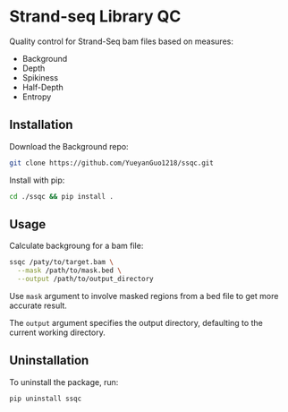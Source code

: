 # Strand-seq Library QC
Quality control for Strand-Seq bam files based on measures:
- Background
- Depth
- Spikiness
- Half-Depth
- Entropy

## Installation

Download the Background repo:

```bash
git clone https://github.com/YueyanGuo1218/ssqc.git
```

Install with pip:

```bash
cd ./ssqc && pip install .
```

## Usage

Calculate backgroung for a bam file:

```bash
ssqc /paty/to/target.bam \
  --mask /path/to/mask.bed \
  --output /path/to/output_directory
```

Use `mask` argument to involve masked regions from a bed file to get more accurate result.

The `output` argument specifies the output directory, defaulting to the current working directory.

## Uninstallation

To uninstall the package, run:

```bash
pip uninstall ssqc
```
